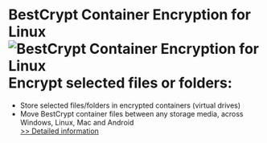 # BestCrypt Container Encryption for Linux<br />![BestCrypt Container Encryption for Linux](https://mycommerce.akamaized.net/api/pimages/P300780600/BIG/300780600.PNG)<br />Encrypt selected files or folders:
- Store selected files/folders in encrypted containers (virtual drives)
- Move BestCrypt container files between any storage media, across Windows, Linux, Mac and Android<br />[>> Detailed information](https://secure.shareit.com/shareit/product.html?productid=300780600&affiliateid=200057808)